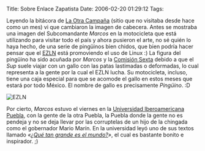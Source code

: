 Title: Sobre Enlace Zapatista
Date: 2006-02-20 01:29:12
Tags: 

<p>Leyendo la bitácora de <a target="_blank" href="http://enlacezapatista.ezln.org.mx/">La Otra Campaña</a> (sitio que no visitaba desde hace como un mes) vi que cambiaron la imagen de cabecera. Antes se mostraba una imagen del Subcomandante <em>Marcos</em> en la motocicleta que está utilizando para visitar todo el país y ahora pusieron el arte, no sé quién lo haya hecho, de una serie de pingüinos bien chidos, que bien podría hacer pensar que el <a target="_blank" href="http://www.ezln.org.mx">EZLN</a> está promoviendo el uso de Linux :) La figura del pingüino ha sido acuñada por <em>Marcos</em> y la <a target="_blank" href="http://zeztainternazional.ezln.org.mx/">Comisión Sexta</a> debido a que el <em>Sup</em> suele viajar con un gallo con las patas lastimadas o deformadas, lo cual representa a la gente por la cual el EZLN lucha. Su motocicleta, incluso, tiene una caja especial para que se acomode el gallo en estos meses que estará por todo México. El nombre de gallo es precisamente <em>Pingüino</em>. :D
</p>
<img alt="EZLN" title="EZLN" src="http://www.damog.net/files/misc/ezln-pinguinos-mini.png"/><p>
Por cierto, <em>Marcos</em> estuvo el viernes en la <a target="_blank" href="http://www.iberopuebla.net/">Universidad Iberoamericana Puebla</a>, con la gente de la otra Puebla, la Puebla donde la gente no es pendeja y no se deja llevar por las corruptelas de un hijo de la chingada como el gobernador Mario Marín. En la universidad leyó uno de sus textos llamado <em>«<a target="_blank" href="http://www.jornada.unam.mx/2006/02/18/020n1pol.php">¿Qué tan grande es el mundo?</a>»</em>, el cual es bastante bonito e inspirador. ;) </p>
